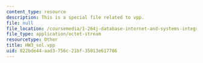 ```yaml
---
content_type: resource
description: This is a special file related to vpp.
file: null
file_location: /coursemedia/1-264j-database-internet-and-systems-integration-technologies-fall-2013/822bde44aad3756c21bf35013e617786_HW3_sol.vpp
file_type: application/octet-stream
resourcetype: Other
title: HW3_sol.vpp
uid: 822bde44-aad3-756c-21bf-35013e617786
---
```


